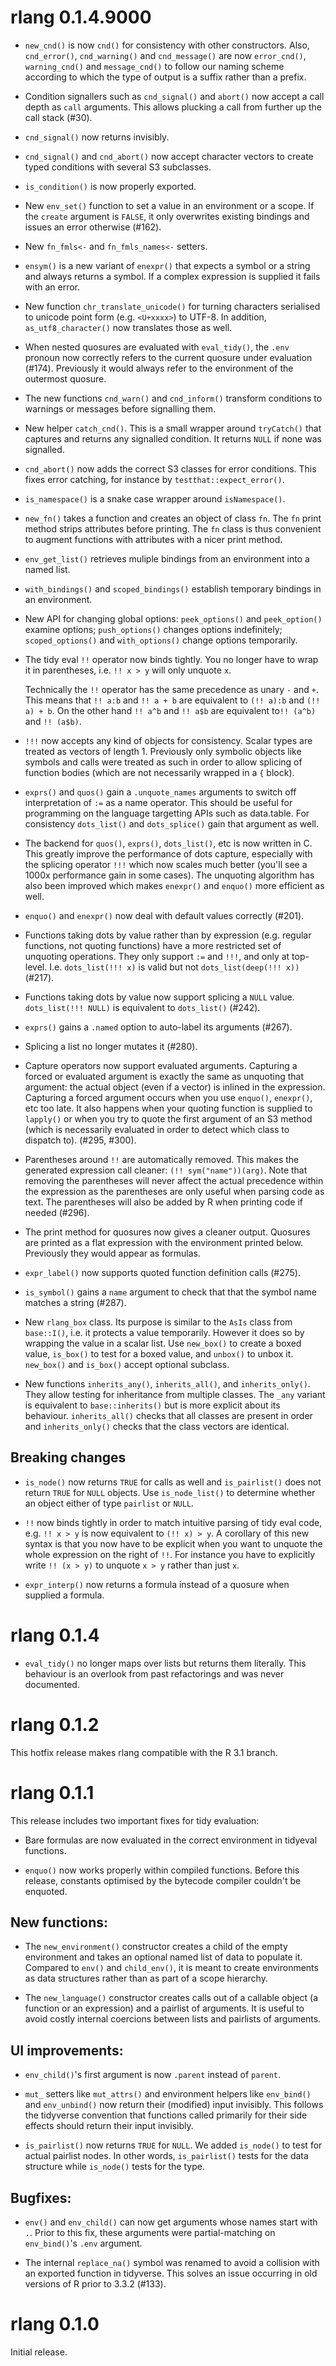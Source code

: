 
# rlang 0.1.4.9000

* `new_cnd()` is now `cnd()` for consistency with other constructors.
  Also, `cnd_error()`, `cnd_warning()` and `cnd_message()` are now
  `error_cnd()`, `warning_cnd()` and `message_cnd()` to follow our
  naming scheme according to which the type of output is a suffix
  rather than a prefix.

* Condition signallers such as `cnd_signal()` and `abort()` now accept
  a call depth as `call` arguments. This allows plucking a call from
  further up the call stack (#30).

* `cnd_signal()` now returns invisibly.

* `cnd_signal()` and `cnd_abort()` now accept character vectors to
  create typed conditions with several S3 subclasses.

* `is_condition()` is now properly exported.

* New `env_set()` function to set a value in an environment or a
  scope. If the `create` argument is `FALSE`, it only overwrites
  existing bindings and issues an error otherwise (#162).

* New `fn_fmls<-` and `fn_fmls_names<-` setters.

* `ensym()` is a new variant of `enexpr()` that expects a symbol or a
  string and always returns a symbol. If a complex expression is
  supplied it fails with an error.

* New function `chr_translate_unicode()` for turning characters
  serialised to unicode point form (e.g. `<U+xxxx>`) to UTF-8. In
  addition, `as_utf8_character()` now translates those as well.

* When nested quosures are evaluated with `eval_tidy()`, the `.env`
  pronoun now correctly refers to the current quosure under evaluation
  (#174). Previously it would always refer to the environment of the
  outermost quosure.

* The new functions `cnd_warn()` and `cnd_inform()` transform
  conditions to warnings or messages before signalling them.

* New helper `catch_cnd()`. This is a small wrapper around
  `tryCatch()` that captures and returns any signalled condition. It
  returns `NULL` if none was signalled.

* `cnd_abort()` now adds the correct S3 classes for error
  conditions. This fixes error catching, for instance by
  `testthat::expect_error()`.

* `is_namespace()` is a snake case wrapper around `isNamespace()`.

* `new_fn()` takes a function and creates an object of class `fn`.
  The `fn` print method strips attributes before printing. The `fn`
  class is thus convenient to augment functions with attributes with a
  nicer print method.

* `env_get_list()` retrieves muliple bindings from an environment into
  a named list.

* `with_bindings()` and `scoped_bindings()` establish temporary
  bindings in an environment.

* New API for changing global options: `peek_options()` and
  `peek_option()` examine options; `push_options()` changes options
  indefinitely; `scoped_options()` and `with_options()` change options
  temporarily.

* The tidy eval `!!` operator now binds tightly. You no longer have to
  wrap it in parentheses, i.e. `!! x > y` will only unquote `x`.

  Technically the `!!` operator has the same precedence as unary `-`
  and `+`. This means that `!! a:b` and `!! a + b` are equivalent to
  `(!! a):b` and `(!! a) + b`. On the other hand `!! a^b` and `!! a$b`
  are equivalent to`!! (a^b)` and `!! (a$b)`.

* `!!!` now accepts any kind of objects for consistency. Scalar types
  are treated as vectors of length 1. Previously only symbolic objects
  like symbols and calls were treated as such in order to allow
  splicing of function bodies (which are not necessarily wrapped in a
  `{` block).

* `exprs()` and `quos()` gain a `.unquote_names` arguments to switch
  off interpretation of `:=` as a name operator. This should be useful
  for programming on the language targetting APIs such as
  data.table. For consistency `dots_list()` and `dots_splice()` gain
  that argument as well.

* The backend for `quos()`, `exprs()`, `dots_list()`, etc is now
  written in C. This greatly improve the performance of dots capture,
  especially with the splicing operator `!!!` which now scales much
  better (you'll see a 1000x performance gain in some cases). The
  unquoting algorithm has also been improved which makes `enexpr()`
  and `enquo()` more efficient as well.

* `enquo()` and `enexpr()` now deal with default values correctly (#201).

* Functions taking dots by value rather than by expression
  (e.g. regular functions, not quoting functions) have a more
  restricted set of unquoting operations. They only support `:=` and
  `!!!`, and only at top-level. I.e. `dots_list(!!! x)` is valid but
  not `dots_list(deep(!!! x))` (#217).

* Functions taking dots by value now support splicing a `NULL`
  value. `dots_list(!!! NULL)` is equivalent to `dots_list()` (#242).

* `exprs()` gains a `.named` option to auto-label its arguments (#267).

* Splicing a list no longer mutates it (#280).

* Capture operators now support evaluated arguments. Capturing a
  forced or evaluated argument is exactly the same as unquoting that
  argument: the actual object (even if a vector) is inlined in the
  expression. Capturing a forced argument occurs when you use
  `enquo()`, `enexpr()`, etc too late. It also happens when your
  quoting function is supplied to `lapply()` or when you try to quote
  the first argument of an S3 method (which is necessarily evaluated
  in order to detect which class to dispatch to). (#295, #300).

* Parentheses around `!!` are automatically removed. This makes the
  generated expression call cleaner: `(!! sym("name"))(arg)`. Note
  that removing the parentheses will never affect the actual
  precedence within the expression as the parentheses are only useful
  when parsing code as text. The parentheses will also be added by R
  when printing code if needed (#296).

* The print method for quosures now gives a cleaner output. Quosures
  are printed as a flat expression with the environment printed below.
  Previously they would appear as formulas.

* `expr_label()` now supports quoted function definition calls (#275).

* `is_symbol()` gains a `name` argument to check that that the symbol
  name matches a string (#287).

* New `rlang_box` class. Its purpose is similar to the `AsIs` class
  from `base::I()`, i.e. it protects a value temporarily. However it
  does so by wrapping the value in a scalar list. Use `new_box()` to
  create a boxed value, `is_box()` to test for a boxed value, and
  `unbox()` to unbox it. `new_box()` and `is_box()` accept optional
  subclass.

* New functions `inherits_any()`, `inherits_all()`, and
  `inherits_only()`. They allow testing for inheritance from multiple
  classes. The `_any` variant is equivalent to `base::inherits()` but
  is more explicit about its behaviour. `inherits_all()` checks that
  all classes are present in order and `inherits_only()` checks that
  the class vectors are identical.


## Breaking changes

* `is_node()` now returns `TRUE` for calls as well and `is_pairlist()`
  does not return `TRUE` for `NULL` objects. Use `is_node_list()` to
  determine whether an object either of type `pairlist` or `NULL`.

* `!!` now binds tightly in order to match intuitive parsing of tidy
  eval code, e.g. `!! x > y` is now equivalent to `(!! x) > y`.  A
  corollary of this new syntax is that you now have to be explicit
  when you want to unquote the whole expression on the right of `!!`.
  For instance you have to explicitly write `!! (x > y)` to unquote
  `x > y` rather than just `x`.

* `expr_interp()` now returns a formula instead of a quosure when
  supplied a formula.


# rlang 0.1.4

* `eval_tidy()` no longer maps over lists but returns them literally.
  This behaviour is an overlook from past refactorings and was never
  documented.


# rlang 0.1.2

This hotfix release makes rlang compatible with the R 3.1 branch.


# rlang 0.1.1

This release includes two important fixes for tidy evaluation:

* Bare formulas are now evaluated in the correct environment in
  tidyeval functions.

* `enquo()` now works properly within compiled functions. Before this
  release, constants optimised by the bytecode compiler couldn't be
  enquoted.


## New functions:

* The `new_environment()` constructor creates a child of the empty
  environment and takes an optional named list of data to populate it.
  Compared to `env()` and `child_env()`, it is meant to create
  environments as data structures rather than as part of a scope
  hierarchy.

* The `new_language()` constructor creates calls out of a callable
  object (a function or an expression) and a pairlist of arguments. It
  is useful to avoid costly internal coercions between lists and
  pairlists of arguments.


## UI improvements:

* `env_child()`'s first argument is now `.parent` instead of `parent`.

* `mut_` setters like `mut_attrs()` and environment helpers like
  `env_bind()` and `env_unbind()` now return their (modified) input
  invisibly. This follows the tidyverse convention that functions
  called primarily for their side effects should return their input
  invisibly.

* `is_pairlist()` now returns `TRUE` for `NULL`. We added `is_node()`
  to test for actual pairlist nodes. In other words, `is_pairlist()`
  tests for the data structure while `is_node()` tests for the type.


## Bugfixes:

* `env()` and `env_child()` can now get arguments whose names start
  with `.`.  Prior to this fix, these arguments were partial-matching
  on `env_bind()`'s `.env` argument.

* The internal `replace_na()` symbol was renamed to avoid a collision
  with an exported function in tidyverse. This solves an issue
  occurring in old versions of R prior to 3.3.2 (#133).


# rlang 0.1.0

Initial release.
